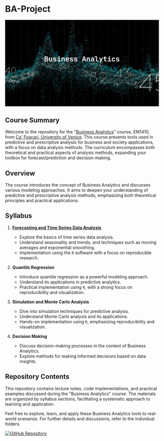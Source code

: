# BA-Project

![](https://raw.githubusercontent.com/solar-san/BA-Project/main/docs/figures/BA-Project_header.png)

## Course Summary

Welcome to the repository for the "[Business Analytics](https://www.unive.it/data/course/382732/programma)" course, EM1410, from [Ca' Foscari, University of Venice](https://www.unive.it/pag/38967/). This course presents tools used in predictive and prescriptive analysis for business and society applications, with a focus on data analysis methods. The curriculum encompasses both theoretical and practical aspects of analysis methods, expanding your toolbox for forecast/prediction and decision-making.

## Overview

The course introduces the concept of Business Analytics and discusses various modeling approaches. It aims to deepen your understanding of predictive and prescriptive analysis methods, emphasizing both theoretical principles and practical applications.

## Syllabus

1. [**Forecasting and Time Series Data Analysis**](https://solar-san.github.io/BA-Project/BA-Notes.html)
   - Explore the basics of time series data analysis.
   - Understand seasonality and trends, and techniques such as moving averages and exponential smoothing.
   - Implementation using the `R` software with a focus on reproducible research.

2. **Quantile Regression**
   - Introduce quantile regression as a powerful modeling approach.
   - Understand its applications in predictive analytics.
   - Practical implementation using `R`, with a strong focus on reproducibility and visualization.

3. **Simulation and Monte Carlo Analysis**
   - Dive into simulation techniques for predictive analysis.
   - Understand Monte Carlo analysis and its applications.
   - Hands-on implementation using `R`, emphasizing reproducibility and visualization.
   
4. **Decision Making**
   - Discuss decision-making processes in the context of Business Analytics.
   - Explore methods for making informed decisions based on data insights.

## Repository Contents

This repository contains lecture notes, code implementations, and practical examples discussed during the "Business Analytics" course. The materials are organized by syllabus sections, facilitating a systematic approach to learning and application.

Feel free to explore, learn, and apply these Business Analytics tools to real-world scenarios. For further details and discussions, refer to the individual folders.

[![GitHub Repository](https://img.shields.io/badge/GitHub-View_on_GitHub-blue?style=flat&logo=GitHub)](https://github.com/solar-san/BA-Project)
